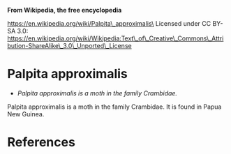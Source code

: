 **From Wikipedia, the free encyclopedia**

https://en.wikipedia.org/wiki/Palpita\_approximalis\
Licensed under CC BY-SA 3.0:\
https://en.wikipedia.org/wiki/Wikipedia:Text\_of\_Creative\_Commons\_Attribution-ShareAlike\_3.0\_Unported\_License

Palpita approximalis
====================

-   *Palpita approximalis is a moth in the family Crambidae.*

Palpita approximalis is a moth in the family Crambidae. It is found in
Papua New Guinea.

References
==========

